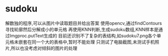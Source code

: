 # sudoku
解数独的程序,可以从图片中读取题目并给出答案
使用opencv,通过findContours寻找轮廓然后分解成小的单元格
再使用KNN判断,生成sudoku数组,KNN样本是通过Imgproc.putText生成的
目前还识别不了复杂的表结构,如sudoku7.png各个单元格未嵌套在同一个大的表格中,暂时不能处理
只测试了电脑截图,未测试手机照片,所以也没考虑对倾斜的图片的处理  

